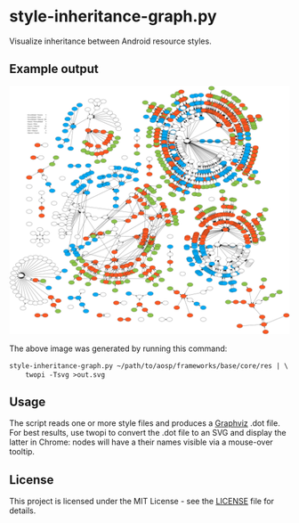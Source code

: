 # style-inheritance-graph.py

Visualize inheritance between Android resource styles.


## Example output

![Example output](docs/frameworks-base.svg)

The above image was generated by running this command:
```
style-inheritance-graph.py ~/path/to/aosp/frameworks/base/core/res | \
    twopi -Tsvg >out.svg
```


## Usage

The script reads one or more style files and produces a
[Graphviz](https://www.graphviz.org) .dot file. For best results, use twopi to
convert the .dot file to an SVG and display the latter in Chrome: nodes will
have a their names visible via a mouse-over tooltip.


## License

This project is licensed under the MIT License - see the [LICENSE](LICENSE)
file for details.
